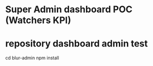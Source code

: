 # Super Admin dashboard POC (Watchers KPI)
# repository dashboard admin test
cd blur-admin
npm install
